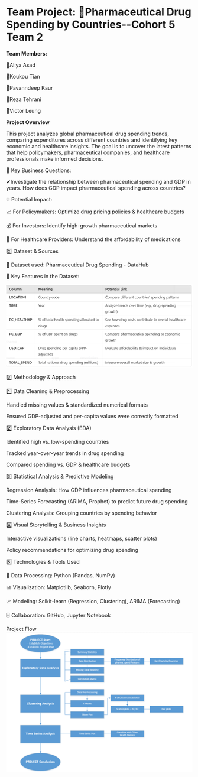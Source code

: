 
# Team Project: 🏥Pharmaceutical Drug Spending by Countries--Cohort 5 Team 2

**Team Members:** 

💯Aliya Asad

💯Koukou Tian

💯Pavanndeep Kaur

💯Reza Tehrani

💯Victor Leung

**Project Overview**

This project analyzes global pharmaceutical drug spending trends, comparing expenditures across different countries and identifying key economic and healthcare insights. The goal is to uncover the latest patterns that help policymakers, pharmaceutical companies, and healthcare professionals make informed decisions.

🔎 Key Business Questions:

✔Investigate the relationship between pharmaceutical spending and GDP in years. How does GDP impact pharmaceutical spending across countries? 

💡 Potential Impact:

 📈 For Policymakers: Optimize drug pricing policies & healthcare budgets
 
 💰 For Investors: Identify high-growth pharmaceutical markets
 
 🏥 For Healthcare Providers: Understand the affordability of medications


2️⃣ Dataset & Sources

🔗 Dataset used: Pharmaceutical Drug Spending - DataHub

📌 Key Features in the Dataset:

![alt text](https://github.com/tqq199548/Team-2-Cohort-5/blob/3d42a8f1c6b6f83a6e8a16e9bbfea1e5296988ca/Backup-Pictures/image-1.png)



3️⃣ Methodology & Approach

1️⃣ Data Cleaning & Preprocessing

Handled missing values & standardized numerical formats

Ensured GDP-adjusted and per-capita values were correctly formatted

2️⃣ Exploratory Data Analysis (EDA)

Identified high vs. low-spending countries

Tracked year-over-year trends in drug spending

Compared spending vs. GDP & healthcare budgets

3️⃣ Statistical Analysis & Predictive Modeling

Regression Analysis: How GDP influences pharmaceutical spending

Time-Series Forecasting (ARIMA, Prophet) to predict future drug spending

Clustering Analysis: Grouping countries by spending behavior

4️⃣ Visual Storytelling & Business Insights

Interactive visualizations (line charts, heatmaps, scatter plots)

Policy recommendations for optimizing drug spending


5️⃣ Technologies & Tools Used

🚀 Data Processing: Python (Pandas, NumPy)

 📊 Visualization: Matplotlib, Seaborn, Plotly
 
 📈 Modeling: Scikit-learn (Regression, Clustering), ARIMA (Forecasting)
 
 🗄 Collaboration: GitHub, Jupyter Notebook


 Project Flow 
 ![alt text](https://github.com/tqq199548/Team-2-Cohort-5/blob/3d42a8f1c6b6f83a6e8a16e9bbfea1e5296988ca/Backup-Pictures/image.png)


